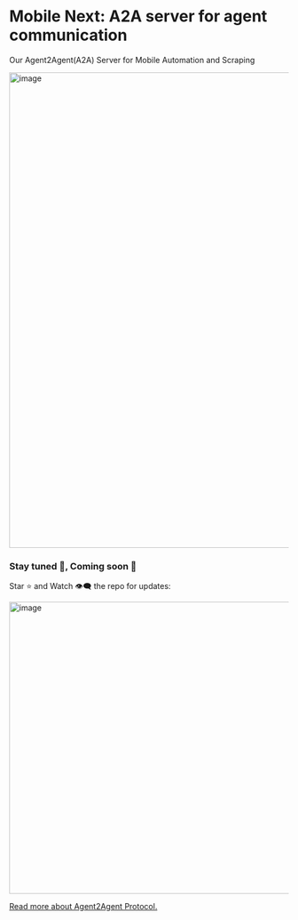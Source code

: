 # Mobile Next: A2A server for agent communication

Our Agent2Agent(A2A) Server for Mobile Automation and Scraping

<img width="855" alt="image" src="https://github.com/user-attachments/assets/50d78bb6-e5e5-47e4-bdc2-47f66928cbed" />


### Stay tuned 👀, Coming soon 🚀 

Star ⭐️ and Watch 👁️‍🗨️ the repo for updates:

<img width="525" alt="image" src="https://github.com/user-attachments/assets/cb2b1fe6-b6bc-493f-914d-59747f0f67af" />


[Read more about Agent2Agent Protocol.](https://google.github.io/A2A/#/topics/a2a_and_mcp.md)
